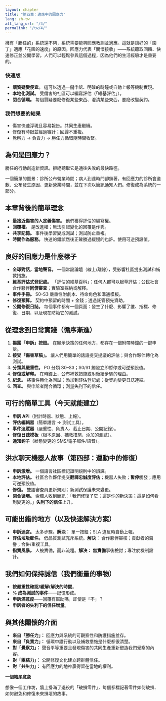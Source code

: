 ```yaml
---
layout: chapter
title: "第四章：適應中的回應力"
lang: zh-tw
alt_lang_url: "/4/"
permalink: "/tw/4/"
---
```


擁有「勝任的」系統還不夠，系統需要能夠回應教訓並適應。這就是讓好的「園丁」適應「花園的速度」的原因。回應力代表「關懷接收」——系統聽取回饋、快速修正並公開學習。人們可以輕鬆參與這個過程，因為他們的生活經驗才是重要的。

### 快速版

- **讓質疑變便宜。** 這可以透過一鍵申訴、明確的時鐘或自動上報等機制實現。
- **本地化測試。** 受傷害的社區可以編寫評估（「維基評估」）。
- **閉合循環。** 每個質疑要麼修復某些東西、澄清某些東西，要麼改變契約。

### 我們想要的結果

- 傷害快速浮現且容易報告。共同生產繼續。
- 修復有時限並經過審計；回歸不重複。
- 覺察力 → 負責力 → 勝任力循環隨時間收緊。

## 為何是回應力？

勝任的行動創造新資訊。拒絕聽取它是通往失敗的最快路徑。

一個簡單的圖景：診所公布營業時間；病人到達時門卻鎖著。有回應力的診所會道歉、公布發生原因、更新營業時間，並在下次以簡訊通知人們。修復成為系統的一部分。

## 本章背後的簡單理念

- **最接近傷害的人定義傷害。** 他們獲得評估的編寫權。
- **回覆權。** 是改進權；無法引起變化的回覆是作秀。
- **共享記憶。** 事件後學習變成測試；測試防止重複。
- **時間作為服務。** 快速的錯誤然後正確勝過緩慢的也許。使用可逆預設值。

## 良好的回應力是什麼樣子

- **全球對話，當地聲音。** 一個常設論壇（線上/離線），受影響社區提出測試和補救措施。
- **維基評估式登記處。** 「評估的維基百科」：任何人都可以起草評估；公民社會合作夥伴**同儕審查**；實驗室採納或解釋。
- **事件手冊。** S0–S3 嚴重性附劇本、待命角色和溝通模板。
- **修復預算。** 契約中預留的時間 + 金錢；透過託管預先資助。
- **公開修復日誌。** 每個事件都有一個頁面：發生了什麼、影響了誰、指標、修復、日期，以及現在防範它的測試。

## 從理念到日常實踐（循序漸進）

1. **揭露「申訴」按鈕。** 在顯示決策的任何地方，都存在一個附帶時鐘的一鍵申訴。
1. **接受「傷害草稿」。** 讓人們用簡單的話語提交提議的評估；與合作夥伴轉化為測試。
1. **分類與嚴重性。** PO 分類 S0–S3；S0/S1 觸發立即暫停或可逆預設值。
1. **修復或解釋。** 在時鐘上，公布補救措施或附後續步驟的理由。
1. **紀念。** 將事件轉化為測試；添加到評估登記處；從契約變更日誌連結。
1. **回查。** 與申訴者閉合循環；測量失利下的信任。

## 可行的簡單工具（今天就能建立）

- **申訴 API**（附計時器、狀態、上報）。
- **評估編輯器**（簡單語言 → 測試工具）。
- **事件追蹤器**（嚴重性、負責人、截止日期、公開記錄）。
- **修復日誌模板**（根本原因、補救措施、添加的測試）。
- **通知鉤子**（狀態變更的 SMS/電子郵件/語音）。

## 洪水聊天機器人故事（第四部：運動中的修復）

- **申訴激增。** 一個語言社區標記證明規則中的誤譯。
- **本地評估。** 社區合作夥伴提交**翻譯忠誠度評估**；機器人失敗；**暫停**觸發；應用可逆預設值。
- **修復。** 雙語審查員更新規則；新測試保護未來變更。
- **閉合循環。** 索賠人收到簡訊：「我們修復了它；這是你的新決策；這是如何看到變更的。」**失利下的信任**上升。

## 可能出錯的地方（以及快速解決方案）

- **申訴迷宮。** 太多步驟。**解決：** 單一按鈕；SLA 違反時自動上報。
- **評估垃圾郵件。** 低品質測試充斥系統。**解決：** 合作夥伴審核；貢獻者的聲譽；合併/重複工具。
- **指責風暴。** 人被責備，而非流程。**解決：** **無責備**事後檢討；專注於機制設計。

## 我們如何保持誠信（我們衡量的事物）

- **按嚴重性確認/緩解/解決的時間**。
- **% 成為測試的事件**——記憶形成。
- **申訴滿意度**——回覆有幫助嗎，即使是「不」？
- **申訴者的失利下的信任增量**。

## 與其他關懷的介面

- **來自「勝任力」：** 回應力與系統的可觀察性和防護措施並存。
- **來自「負責力」：** 循環中誰行動以及補救措施是什麼都很清楚。
- **對「覺察力」：** 聲音平等重要且發現傷害的共同生產重新塑造我們覺察的內容。
- **對「團結力」：** 公開修復文化建立跨群體信任。
- **對「共生力」：** 有回應力的地神贏得留在當地的權利。

**一個結尾意象**

想像一個工作坊，牆上掛滿了退役的「破損零件」，每個都標記著零件如何破損、如何避免和修復未來損壞的故事。


